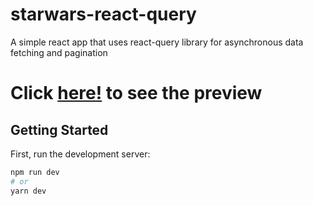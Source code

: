# starwars-react-query
A simple react app that uses react-query library for asynchronous data fetching and pagination

# Click [here!](https://starwars-react-query-two.vercel.app/) to see the preview

## Getting Started

First, run the development server:

```bash
npm run dev
# or
yarn dev
```
